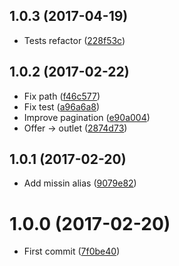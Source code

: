 <a name="1.0.3"></a>
## 1.0.3 (2017-04-19)

* Tests refactor ([228f53c](https://github.com/kikobeats/surfkeppler-api/commit/228f53c))



<a name="1.0.2"></a>
## 1.0.2 (2017-02-22)

* Fix path ([f46c577](https://github.com/kikobeats/surfkeppler-api/commit/f46c577))
* Fix test ([a96a6a8](https://github.com/kikobeats/surfkeppler-api/commit/a96a6a8))
* Improve pagination ([e90a004](https://github.com/kikobeats/surfkeppler-api/commit/e90a004))
* Offer → outlet ([2874d73](https://github.com/kikobeats/surfkeppler-api/commit/2874d73))



<a name="1.0.1"></a>
## 1.0.1 (2017-02-20)

* Add missin alias ([9079e82](https://github.com/kikobeats/surfkeppler-api/commit/9079e82))



<a name="1.0.0"></a>
# 1.0.0 (2017-02-20)

* First commit ([7f0be40](https://github.com/kikobeats/surfkeppler-api/commit/7f0be40))



